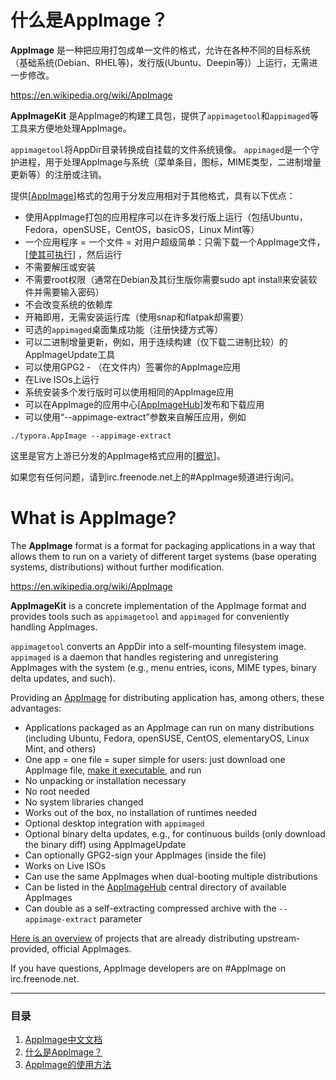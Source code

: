 # 什么是AppImage？

__AppImage__ 是一种把应用打包成单一文件的格式，允许在各种不同的目标系统（基础系统(Debian、RHEL等)，发行版(Ubuntu、Deepin等)）上运行，无需进一步修改。

https://en.wikipedia.org/wiki/AppImage

__AppImageKit__ 是AppImage的构建工具包，提供了`appimagetool`和`appimaged`等工具来方便地处理AppImage。

`appimagetool`将AppDir目录转换成自挂载的文件系统镜像。 `appimaged`是一个守护进程，用于处理AppImage与系统（菜单条目，图标，MIME类型，二进制增量更新等）的注册或注销。

提供[[AppImage](http://appimage.org/)]格式的包用于分发应用相对于其他格式，具有以下优点：
- 使用AppImage打包的应用程序可以在许多发行版上运行（包括Ubuntu，Fedora，openSUSE，CentOS，basicOS，Linux Mint等）
- 一个应用程序 = 一个文件 = 对用户超级简单：只需下载一个AppImage文件，[[使其可执行](http://discourse.appimage.org/t/how-to-make-an-appimage-executable/80)] ，然后运行
- 不需要解压或安装
- 不需要root权限（通常在Debian及其衍生版你需要sudo apt install来安装软件并需要输入密码）
- 不会改变系统的依赖库
- 开箱即用，无需安装运行库（使用snap和flatpak却需要）
- 可选的`appimaged`桌面集成功能（注册快捷方式等）
- 可以二进制增量更新，例如，用于连续构建（仅下载二进制比较）的AppImageUpdate工具
- 可以使用GPG2 - （在文件内）签署你的AppImage应用
- 在Live ISOs上运行
- 系统安装多个发行版时可以使用相同的AppImage应用
- 可以在AppImage的应用中心[[AppImageHub](https://appimage.github.io/apps)]发布和下载应用
- 可以使用“--appimage-extract”参数来自解压应用，例如
```
./typora.AppImage --appimage-extract
```

这里是官方上游已分发的AppImage格式应用的[[概览](https://appimage.github.io/apps)]。

如果您有任何问题，请到irc.freenode.net上的#AppImage频道进行询问。

# What is AppImage?

The __AppImage__ format is a format for packaging applications in a way that allows them to
run on a variety of different target systems (base operating systems, distributions) without further modification. 

https://en.wikipedia.org/wiki/AppImage

__AppImageKit__  is  a  concrete  implementation  of  the  AppImage  format  and  provides  tools such as `appimagetool` and `appimaged` for conveniently handling AppImages.

`appimagetool` converts an AppDir into a self-mounting filesystem image. `appimaged` is a daemon that handles registering and unregistering AppImages with the system (e.g., menu entries, icons, MIME types, binary delta updates, and such).

Providing an [AppImage](http://appimage.org/) for distributing application has, among others, these advantages:
- Applications packaged as an AppImage can run on many distributions (including Ubuntu, Fedora, openSUSE, CentOS, elementaryOS, Linux Mint, and others)
- One app = one file = super simple for users: just download one AppImage file, [make it executable](http://discourse.appimage.org/t/how-to-make-an-appimage-executable/80), and run
- No unpacking or installation necessary
- No root needed
- No system libraries changed
- Works out of the box, no installation of runtimes needed
- Optional desktop integration with `appimaged`
- Optional binary delta updates, e.g., for continuous builds (only download the binary diff) using AppImageUpdate
- Can optionally GPG2-sign your AppImages (inside the file)
- Works on Live ISOs
- Can use the same AppImages when dual-booting multiple distributions
- Can be listed in the [AppImageHub](https://appimage.github.io/apps) central directory of available AppImages
- Can double as a self-extracting compressed archive with the `--appimage-extract` parameter

[Here is an overview](https://appimage.github.io/apps) of projects that are already distributing upstream-provided, official AppImages.

If you have questions, AppImage developers are on #AppImage on irc.freenode.net.

---
### 目录
1. [AppImage中文文档](aaa_index.md)
2. [什么是AppImage？](appimage.md)
3. [AppImage的使用方法](appimage_usage.md)
